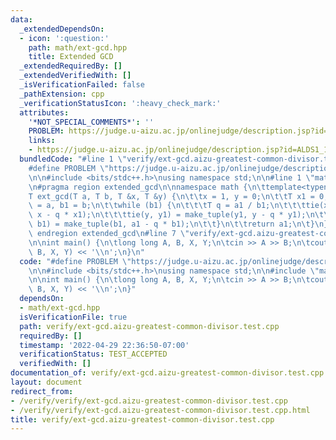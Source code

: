 ```yaml
---
data:
  _extendedDependsOn:
  - icon: ':question:'
    path: math/ext-gcd.hpp
    title: Extended GCD
  _extendedRequiredBy: []
  _extendedVerifiedWith: []
  _isVerificationFailed: false
  _pathExtension: cpp
  _verificationStatusIcon: ':heavy_check_mark:'
  attributes:
    '*NOT_SPECIAL_COMMENTS*': ''
    PROBLEM: https://judge.u-aizu.ac.jp/onlinejudge/description.jsp?id=ALDS1_1_B
    links:
    - https://judge.u-aizu.ac.jp/onlinejudge/description.jsp?id=ALDS1_1_B
  bundledCode: "#line 1 \"verify/ext-gcd.aizu-greatest-common-divisor.test.cpp\"\n\
    #define PROBLEM \"https://judge.u-aizu.ac.jp/onlinejudge/description.jsp?id=ALDS1_1_B\"\
    \n\n#include <bits/stdc++.h>\nusing namespace std;\n\n#line 1 \"math/ext-gcd.hpp\"\
    \n#pragma region extended_gcd\n\nnamespace math {\n\ttemplate<typename T>\n\t\
    T ext_gcd(T a, T b, T &x, T &y) {\n\t\tx = 1, y = 0;\n\t\tT x1 = 0, y1 = 1, a1\
    \ = a, b1 = b;\n\t\twhile (b1) {\n\t\t\tT q = a1 / b1;\n\t\t\ttie(x, x1) = make_tuple(x1,\
    \ x - q * x1);\n\t\t\ttie(y, y1) = make_tuple(y1, y - q * y1);\n\t\t\ttie(a1,\
    \ b1) = make_tuple(b1, a1 - q * b1);\n\t\t}\n\t\treturn a1;\n\t}\n}\n\n#pragma\
    \ endregion extended_gcd\n#line 7 \"verify/ext-gcd.aizu-greatest-common-divisor.test.cpp\"\
    \n\nint main() {\n\tlong long A, B, X, Y;\n\tcin >> A >> B;\n\tcout << math::ext_gcd(A,\
    \ B, X, Y) << '\\n';\n}\n"
  code: "#define PROBLEM \"https://judge.u-aizu.ac.jp/onlinejudge/description.jsp?id=ALDS1_1_B\"\
    \n\n#include <bits/stdc++.h>\nusing namespace std;\n\n#include \"math/ext-gcd.hpp\"\
    \n\nint main() {\n\tlong long A, B, X, Y;\n\tcin >> A >> B;\n\tcout << math::ext_gcd(A,\
    \ B, X, Y) << '\\n';\n}"
  dependsOn:
  - math/ext-gcd.hpp
  isVerificationFile: true
  path: verify/ext-gcd.aizu-greatest-common-divisor.test.cpp
  requiredBy: []
  timestamp: '2022-04-29 22:36:50-07:00'
  verificationStatus: TEST_ACCEPTED
  verifiedWith: []
documentation_of: verify/ext-gcd.aizu-greatest-common-divisor.test.cpp
layout: document
redirect_from:
- /verify/verify/ext-gcd.aizu-greatest-common-divisor.test.cpp
- /verify/verify/ext-gcd.aizu-greatest-common-divisor.test.cpp.html
title: verify/ext-gcd.aizu-greatest-common-divisor.test.cpp
---
```

